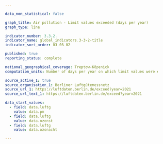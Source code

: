 ```yaml
---

data_non_statistical: false

graph_title: Air pollution - Limit values exceeded (days per year)
graph_type: line

indicator_number: 3.3.2.
indicator_name: global_indicators.3-3-2-title
indicator_sort_order: 03-03-02

published: true
reporting_status: complete

national_geographical_coverage: Treptow-Köpenick
computation_units: Number of days per year on which limit values were exceeded

source_active_1: true
source_organisation_1: Berliner Luftgütemessnetz
source_url_1: https://luftdaten.berlin.de/exceed?year=2021
source_url_text_1: https://luftdaten.berlin.de/exceed?year=2021

data_start_values:
  - field: data.luftg
    value: data.pm
  - field: data.luftg
    value: data.ozonst
  - field: data.luftg
    value: data.ozonacht

---
```

